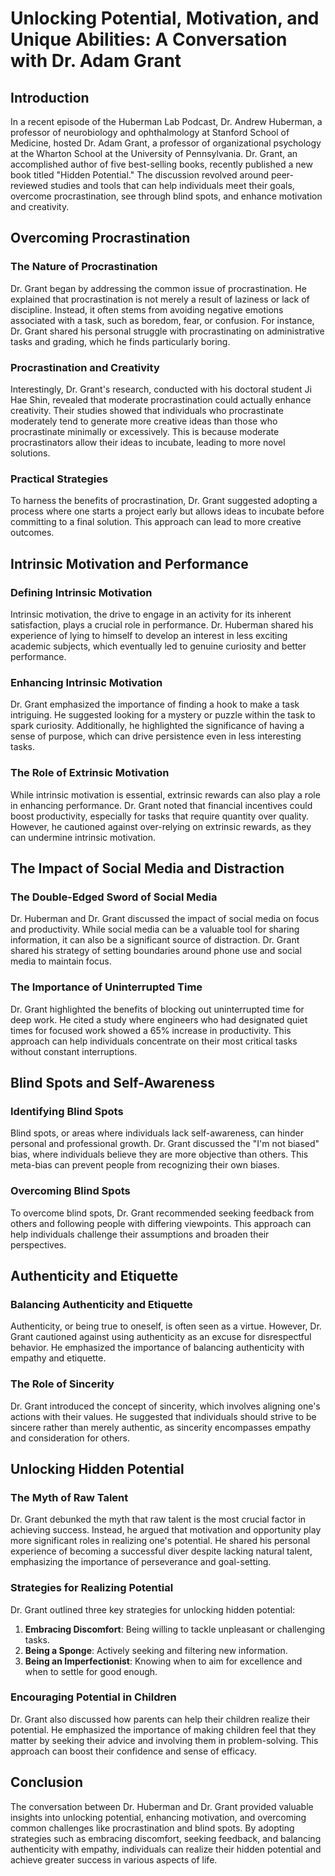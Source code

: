 # Unlocking Potential, Motivation, and Unique Abilities: A Conversation with Dr. Adam Grant

## Introduction

In a recent episode of the Huberman Lab Podcast, Dr. Andrew Huberman, a professor of neurobiology and ophthalmology at Stanford School of Medicine, hosted Dr. Adam Grant, a professor of organizational psychology at the Wharton School at the University of Pennsylvania. Dr. Grant, an accomplished author of five best-selling books, recently published a new book titled "Hidden Potential." The discussion revolved around peer-reviewed studies and tools that can help individuals meet their goals, overcome procrastination, see through blind spots, and enhance motivation and creativity.

## Overcoming Procrastination

### The Nature of Procrastination

Dr. Grant began by addressing the common issue of procrastination. He explained that procrastination is not merely a result of laziness or lack of discipline. Instead, it often stems from avoiding negative emotions associated with a task, such as boredom, fear, or confusion. For instance, Dr. Grant shared his personal struggle with procrastinating on administrative tasks and grading, which he finds particularly boring.

### Procrastination and Creativity

Interestingly, Dr. Grant's research, conducted with his doctoral student Ji Hae Shin, revealed that moderate procrastination could actually enhance creativity. Their studies showed that individuals who procrastinate moderately tend to generate more creative ideas than those who procrastinate minimally or excessively. This is because moderate procrastinators allow their ideas to incubate, leading to more novel solutions.

### Practical Strategies

To harness the benefits of procrastination, Dr. Grant suggested adopting a process where one starts a project early but allows ideas to incubate before committing to a final solution. This approach can lead to more creative outcomes.

## Intrinsic Motivation and Performance

### Defining Intrinsic Motivation

Intrinsic motivation, the drive to engage in an activity for its inherent satisfaction, plays a crucial role in performance. Dr. Huberman shared his experience of lying to himself to develop an interest in less exciting academic subjects, which eventually led to genuine curiosity and better performance.

### Enhancing Intrinsic Motivation

Dr. Grant emphasized the importance of finding a hook to make a task intriguing. He suggested looking for a mystery or puzzle within the task to spark curiosity. Additionally, he highlighted the significance of having a sense of purpose, which can drive persistence even in less interesting tasks.

### The Role of Extrinsic Motivation

While intrinsic motivation is essential, extrinsic rewards can also play a role in enhancing performance. Dr. Grant noted that financial incentives could boost productivity, especially for tasks that require quantity over quality. However, he cautioned against over-relying on extrinsic rewards, as they can undermine intrinsic motivation.

## The Impact of Social Media and Distraction

### The Double-Edged Sword of Social Media

Dr. Huberman and Dr. Grant discussed the impact of social media on focus and productivity. While social media can be a valuable tool for sharing information, it can also be a significant source of distraction. Dr. Grant shared his strategy of setting boundaries around phone use and social media to maintain focus.

### The Importance of Uninterrupted Time

Dr. Grant highlighted the benefits of blocking out uninterrupted time for deep work. He cited a study where engineers who had designated quiet times for focused work showed a 65% increase in productivity. This approach can help individuals concentrate on their most critical tasks without constant interruptions.

## Blind Spots and Self-Awareness

### Identifying Blind Spots

Blind spots, or areas where individuals lack self-awareness, can hinder personal and professional growth. Dr. Grant discussed the "I'm not biased" bias, where individuals believe they are more objective than others. This meta-bias can prevent people from recognizing their own biases.

### Overcoming Blind Spots

To overcome blind spots, Dr. Grant recommended seeking feedback from others and following people with differing viewpoints. This approach can help individuals challenge their assumptions and broaden their perspectives.

## Authenticity and Etiquette

### Balancing Authenticity and Etiquette

Authenticity, or being true to oneself, is often seen as a virtue. However, Dr. Grant cautioned against using authenticity as an excuse for disrespectful behavior. He emphasized the importance of balancing authenticity with empathy and etiquette.

### The Role of Sincerity

Dr. Grant introduced the concept of sincerity, which involves aligning one's actions with their values. He suggested that individuals should strive to be sincere rather than merely authentic, as sincerity encompasses empathy and consideration for others.

## Unlocking Hidden Potential

### The Myth of Raw Talent

Dr. Grant debunked the myth that raw talent is the most crucial factor in achieving success. Instead, he argued that motivation and opportunity play more significant roles in realizing one's potential. He shared his personal experience of becoming a successful diver despite lacking natural talent, emphasizing the importance of perseverance and goal-setting.

### Strategies for Realizing Potential

Dr. Grant outlined three key strategies for unlocking hidden potential:

1. **Embracing Discomfort**: Being willing to tackle unpleasant or challenging tasks.
2. **Being a Sponge**: Actively seeking and filtering new information.
3. **Being an Imperfectionist**: Knowing when to aim for excellence and when to settle for good enough.

### Encouraging Potential in Children

Dr. Grant also discussed how parents can help their children realize their potential. He emphasized the importance of making children feel that they matter by seeking their advice and involving them in problem-solving. This approach can boost their confidence and sense of efficacy.

## Conclusion

The conversation between Dr. Huberman and Dr. Grant provided valuable insights into unlocking potential, enhancing motivation, and overcoming common challenges like procrastination and blind spots. By adopting strategies such as embracing discomfort, seeking feedback, and balancing authenticity with empathy, individuals can realize their hidden potential and achieve greater success in various aspects of life.